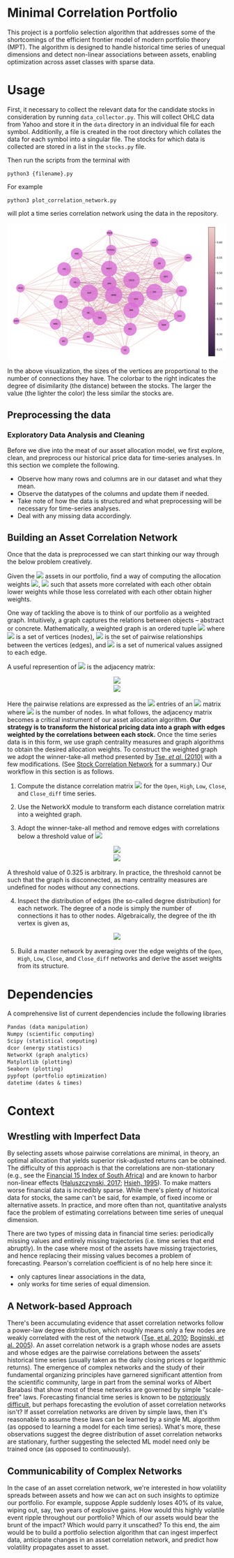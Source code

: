 # Minimal Correlation Portfolio

This project is a portfolio selection algorithm that addresses some of the shortcomings of the efficient frontier model of modern portfolio theory (MPT). The algorithm is designed to handle historical time series of unequal dimensions and detect non-linear associations between assets, enabling optimization across asset classes with sparse data.

# Usage

First, it necessary to collect the relevant data for the candidate stocks in consideration by running `data_collector.py`. This will collect OHLC data from Yahoo and store it in the `data` directory in an individual file for each symbol. Additionlly, a file is created in the root directory which collates the data for each symbol into a singular file. The stocks for which data is collected are stored in a list in the `stocks.py` file.

Then run the scripts from the terminal with

```
python3 {filename}.py
```

For example
```
python3 plot_correlation_network.py
```

will plot a time series correlation network using the data in the repository.

![Correlation Network](img/correlation_network.png)

In the above visualization, the sizes of the vertices are proportional to the number of connections they have. The colorbar to the right indicates the degree of disimilarity (the distance) between the stocks. The larger the value (the lighter the color) the less similar the stocks are.

## Preprocessing the data

### Exploratory Data Analysis and Cleaning
Before we dive into the meat of our asset allocation model, we first explore, clean, and preprocess our historical price data for time-series analyses. In this section we complete the following.

- Observe how many rows and columns are in our dataset and what they mean.
- Observe the datatypes of the columns and update them if needed.
- Take note of how the data is structured and what preprocessing will be necessary for time-series analyses.
- Deal with any missing data accordingly.

## Building an Asset Correlation Network

Once that the data is preprocessed we can start thinking our way through the below problem creatively.

Given the <img src="https://render.githubusercontent.com/render/math?math=N"> assets in our portfolio, find a way of computing the allocation weights <img src="https://render.githubusercontent.com/render/math?math=\omega_{i}">, <img src="https://render.githubusercontent.com/render/math?math=(\Sigma_{i=1}^{N}\,\omega_{i}=1)"> such that assets more correlated with each other obtain lower weights while those less correlated with each other obtain higher weights.

One way of tackling the above is to think of our portfolio as a weighted graph. Intuitively, a graph captures the relations between objects – abstract or concrete. Mathematically, a weighted graph is an ordered tuple <img src="https://render.githubusercontent.com/render/math?math=G=(V,E,W)"> where <img src="https://render.githubusercontent.com/render/math?math=V"> is a set of vertices (nodes), <img src="https://render.githubusercontent.com/render/math?math=E"> is the set of pairwise relationships between the vertices (edges), and <img src="https://render.githubusercontent.com/render/math?math=W"> is a set of numerical values assigned to each edge.

A useful represention of <img src="https://render.githubusercontent.com/render/math?math=G"> is the adjacency matrix:

<div align="center"><img src="https://render.githubusercontent.com/render/math?math=A_{ij}=1,\text{if}\,i\,\text{is}\,\text{adjacent}\,\text{to}\,j"></div>
<div align="center"><img src="https://render.githubusercontent.com/render/math?math=A_{ij}=0,\text{otherwise}"></div>

Here the pairwise relations are expressed as the <img src="https://render.githubusercontent.com/render/math?math=ij"> entries of an <img src="https://render.githubusercontent.com/render/math?math=N\times N"> matrix where <img src="https://render.githubusercontent.com/render/math?math=N"> is the number of nodes. In what follows, the adjacency matrix becomes a critical instrument of our asset allocation algorithm. **Our strategy is to transform the historical pricing data into a graph with edges weighted by the correlations between each stock.** Once the time series data is in this form, we use graph centrality measures and graph algorithms to obtain the desired allocation weights. To construct the weighted graph we adopt the winner-take-all method presented by [Tse, *et al*. (2010)](http://cktse.eie.polyu.edu.hk/pdf-paper/JoEF-1009.pdf) with a few modifications. (See [Stock Correlation Network](https://en.wikipedia.org/wiki/Stock_correlation_network) for a summary.) Our workflow in this section is as follows.

1. Compute the distance correlation matrix <img src="https://render.githubusercontent.com/render/math?math=\rho_{D}(X_{i},X_{j})"> for the `Open`, `High`, `Low`, `Close`, and `Close_diff` time series.

2. Use the NetworkX module to transform each distance correlation matrix into a weighted graph.

3. Adopt the winner-take-all method and remove edges with correlations below a threshold value of <img src="https://render.githubusercontent.com/render/math?math=\rho_{c}=0.325">

<div align="center"><img src="https://render.githubusercontent.com/render/math?math=Cor_{ij}=\rho_{D}(X_{i},Y_{j}),\rho\geq\rho_{c}"></div>
<div align="center"><img src="https://render.githubusercontent.com/render/math?math=Cor_{ij}=0,\text{otherwise}"></div>

A threshold value of 0.325 is arbitrary. In practice, the threshold cannot be such that the graph is disconnected, as many centrality measures are undefined for nodes without any connections.

4. Inspect the distribution of edges (the so-called degree distribution) for each network. The degree of a node is simply the number of connections it has to other nodes. Algebraically, the degree of the ith vertex is given as,

<div align="center"><img src="https://render.githubusercontent.com/render/math?math=Deg(i)=\sum_{j\!\!=\!\!1}^{N}A_{ij}"></div>

5. Build a master network by averaging over the edge weights of the `Open`, `High`, `Low`, `Close`, and `Close_diff` networks and derive the asset weights from its structure.

# Dependencies

A comprehensive list of current dependencies include the following libraries

```
Pandas (data manipulation)
Numpy (scientific computing)
Scipy (statistical computing)
dcor (energy statistics)
NetworkX (graph analytics)
Matplotlib (plotting)
Seaborn (plotting)
pypfopt (portfolio optimization)
datetime (dates & times)
```
# Context

## Wrestling with Imperfect Data

By selecting assets whose pairwise correlations are minimal, in theory, an optimal allocation that yields superior risk-adjusted returns can be obtained. The difficulty of this approach is that the correlations are non-stationary (e.g., see the [Financial 15 Index of South Africa](http://www.turingfinance.com/wp-content/uploads/2014/09/financial-fifteen-correlations.png)) and are known to harbor non-linear effects ([Haluszczynski, 2017](https://arxiv.org/pdf/1712.02661.pdf); [Hsieh, 1995](https://faculty.fuqua.duke.edu/~dah7/faj1995.pdf)). To make matters worse financial data is incredibly sparse. While there's plenty of historical data for stocks, the same can't be said, for example, of fixed income or alternative assets. In practice, and more often than not, quantitative analysts face the problem of estimating correlations between time series of unequal dimension.

There are two types of missing data in financial time series: periodically missing values and entirely missing trajectories (i.e. time series that end abruptly). In the case where most of the assets have missing trajectories, and hence replacing their missing values becomes a problem of forecasting. Pearson's correlation coefficient is of no help here since it:
- only captures linear associations in the data,
- only works for time series of equal dimension.

## A Network-based Approach

There's been accumulating evidence that asset correlation networks follow a power-law degree distribution, which roughly means only a few nodes are weakly correlated with the rest of the network ([Tse, et al. 2010](http://cktse.eie.polyu.edu.hk/pdf-paper/JoEF-1009.pdf); [Boginski, et al. 2005](https://www.sciencedirect.com/science/article/pii/S0167947304000258)). An asset correlation network is a graph whose nodes are assets and whose edges are the pairwise correlations between the assets' historical time series (usually taken as the daily closing prices or logarithmic returns). The emergence of complex networks and the study of their fundamental organizing principles have garnered significant attention from the scientific community, large in part from the seminal works of Albert Barabasi that show most of these networks are governed by simple "scale-free" laws. Forecasting financial time series is known to be [notoriously difficult](https://towardsdatascience.com/3-facts-about-time-series-forecasting-that-surprise-experienced-machine-learning-practitioners-69c18ee89387), but perhaps forecasting the evolution of asset correlation networks isn't? If asset correlation networks are driven by simple laws, then it's reasonable to assume these laws can be learned by a single ML algorithm (as opposed to learning a model for each time series). What's more, these observations suggest the degree distribution of asset correlation networks are stationary, further suggesting the selected ML model need only be trained once (as opposed to continuously).

## Communicability of Complex Networks

In the case of an asset correlation network, we're interested in how volatility spreads between assets and how we can act on such insights to optimize our portfolio. For example, suppose Apple suddenly loses 40% of its value, wiping out, say, two years of explosive gains. How would this highly volatile event ripple throughout our portfolio? Which of our assets would bear the brunt of the impact? Which would parry it unscathed? To this end, the aim would be to build a portfolio selection algorithm that can ingest imperfect data, anticipate changes in an asset correlation network, and predict how volatility propagates asset to asset.
